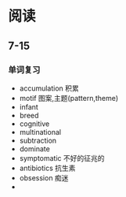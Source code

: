 # 阅读
## 7-15
### 单词复习
- accumulation 积累
- motif 图案,主题(pattern,theme)
- infant 
- breed 
- cognitive
- multinational
- subtraction
- dominate
- symptomatic 不好的征兆的
- antibiotics 抗生素
- obsession 痴迷
- 
